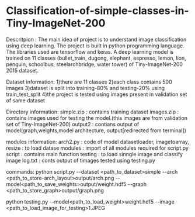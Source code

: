 # Classification-of-simple-classes-in-Tiny-ImageNet-200

Descritpion : The main idea of project is to understand image classification using deep learning. The project is built in python programming language. The libraries used are tensorflow and keras. A deep learning model is trained on 11 classes (bullet_train, dugong, elephant, espresso, lemon, lion, penguin, schoolbus, steelarchbridge, water tower) of Tiny-ImageNet-200 2015 dataset. 

Dataset information:
1)there are 11 classes
2)each class contains 500 images
3)dataset is split into training-80% and testing-20% using train_test_split
4)the project is tested using images present in validation set of same dataset

Directory information:
simple.zip : contains training dataset
images.zip : contains images used for testing the model.(this images are from validation set of Tiny-ImageNet-200)
output2 : contians output of model(graph,weights,model architecture, output[redirected from terminal])

modules information:
arch2.py : code of model
datasetloader, imagetoarray, resize : to load datase
modules : import of all modules required for script.py
script : contains main function 
testing : to load sinngle image and classify image 
log.txt : conts output of timages tested using testing.py

commands:
python script.py --dataset <path_to_dataset>simple --arch <path_to_store-arch_layout>output/arch.png --model<path_to_save_weights>output/weight.hdf5 --graph <path_to_store_graph>output/graph.png 

python testing.py --model<path_to_load_weight>weight.hdf5 --image <path_to_load_image_for_testing>1.JPEG
